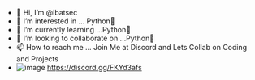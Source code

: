 - 👋 Hi, I’m @ibatsec
- 👀 I’m interested in ... Python🐍
- 🌱 I’m currently learning ...Python🐍
- 💞️ I’m looking to collaborate on ...Python🐍
- 📫 How to reach me ... Join Me at Discord and Lets Collab on Coding and Projects
- ![image](https://github.com/ibatsec/ibatsec/assets/147934701/e56dd794-44f9-4c5c-8be4-3f89412112d3) https://discord.gg/FKYd3afs  


<!---
ibatsec/ibatsec is a ✨ special ✨ repository because its `README.md` (this file) appears on your GitHub profile.
You can click the Preview link to take a look at your changes.
--->
